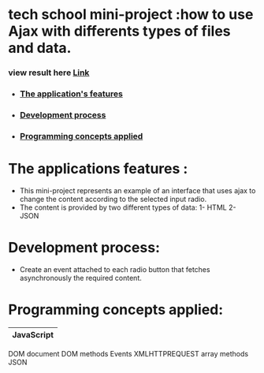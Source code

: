 # tech school mini-project :how to use Ajax with differents types of files and data.

### view result here [Link](https://ajax-exemple.herokuapp.com/)

* ### [The application's features](#the-applications-features-)
* ### [Development process](#development-process)	
* ### [Programming concepts applied](#programming-concepts-applied)

# The applications features :

 * This mini-project represents an example of an interface that uses ajax to change the content according to the selected input radio.
 * The content is provided by two different types of data:
		1- HTML
		2- JSON 
    
# Development process:
  * Create an event attached to each radio button that fetches asynchronously the required content.
  
# Programming concepts applied:

JavaScript |
------------|
DOM document
DOM methods
Events
XMLHTTPREQUEST
array methods
JSON
